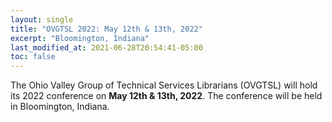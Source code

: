 ```yaml
---
layout: single
title: "OVGTSL 2022: May 12th & 13th, 2022"
excerpt: "Bloomington, Indiana"
last_modified_at: 2021-06-28T20:54:41-05:00
toc: false
---
```


The Ohio Valley Group of Technical Services Librarians (OVGTSL) will hold its 2022 conference on **May 12th & 13th, 2022**. The conference will be held in Bloomington, Indiana.